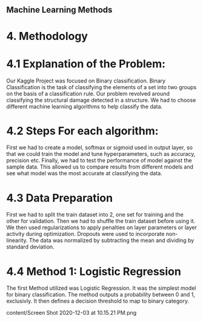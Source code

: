 ## Machine Learning Methods

# 4. Methodology

# 4.1 Explanation of the Problem: 
Our Kaggle Project was focused on Binary classification. Binary Classification is the task of classifying the elements of a set into two groups on the basis of a classification rule. Our problem revolved around classifying the structural damage detected in a structure. We had to choose different machine learning algorithms to help classify the data. 

# 4.2 Steps For each algorithm:
First we had to create a model, softmax or sigmoid used in output layer, so that we could train the model and tune hyperparameters, such as accuracy, precision etc. Finally, we had to test the performance of model against the sample data. This allowed us to compare results from different models and see  what model was the most accurate at classifying the data. 

# 4.3 Data Preparation
First we had to split the train dataset into 2, one set for training and the other for validation. Then we had to shuffle the train dataset before using it. We then used regularizations to apply penalties on layer parameters or layer activity during optimization. Dropouts were used to incorporate non-linearity. 
The data was normalized by subtracting the mean and dividing by standard deviation.

# 4.4 Method 1: Logistic Regression
The first Method utilized was Logistic Regression. It was the simplest model for binary classification. The method outputs a probability between 0 and 1, exclusivly. It then defines a decision threshold to map to binary category. 

content/Screen Shot 2020-12-03 at 10.15.21 PM.png


